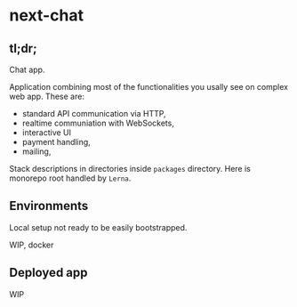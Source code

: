 # next-chat

## tl;dr;
Chat app.

Application combining most of the functionalities you usally see on complex web app. These are:
- standard API communication via HTTP,
- realtime communiation with WebSockets,
- interactive UI 
- payment handling,
- mailing,

Stack descriptions in directories inside `packages` directory. Here is monorepo root handled by `Lerna`.

## Environments
Local setup not ready to be easily bootstrapped.

WIP, docker

## Deployed app
WIP